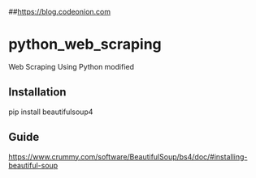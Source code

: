 ##https://blog.codeonion.com

# python_web_scraping
Web Scraping Using Python modified


## Installation
pip install beautifulsoup4


## Guide 
https://www.crummy.com/software/BeautifulSoup/bs4/doc/#installing-beautiful-soup
